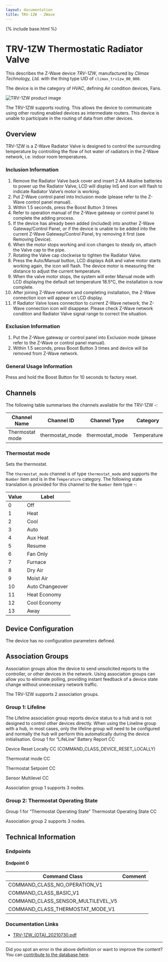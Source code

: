 ```yaml
---
layout: documentation
title: TRV-1ZW - ZWave
---
```


{% include base.html %}

# TRV-1ZW Thermostatic Radiator Valve
This describes the Z-Wave device *TRV-1ZW*, manufactured by *Climax Technology, Ltd.* with the thing type UID of ```climax_trv1zw_00_000```.

The device is in the category of *HVAC*, defining Air condition devices, Fans.

![TRV-1ZW product image](https://opensmarthouse.org/zwavedatabase/1482/image/)


The TRV-1ZW supports routing. This allows the device to communicate using other routing enabled devices as intermediate routers.  This device is unable to participate in the routing of data from other devices.

## Overview

TRV-1ZW is a Z-Wave Radiator Valve is designed to control the surrounding temperature by controlling the flow of hot water of radiators in the Z-Wave network, i.e. indoor room temperatures.

### Inclusion Information

  1. Remove the Radiator Valve back cover and insert 2 AA Alkaline batteries to power up the Radiator Valve, LCD will display InS and icon will flash to indicate Radiator Valve’s motor is working.
  2. Put Z-Wave control panel into Inclusion mode (please refer to the Z-Wave control panel manual).
  3. Within 1.5 seconds, press the Boost Button 3 times
  4. Refer to operation manual of the Z-Wave gateway or control panel to complete the adding process.
  5. If the device has already been added (included) into another Z-Wave Gateway/Control Panel, or if the device is unable to be added into the current Z-Wave Gateway/Control Panel, try removing it first (see Removing Device).
  6. When the motor stops working and icon changes to steady on, attach the Valve cap to the pipe. 
  7. Rotating the Valve cap clockwise to tighten the Radiator Valve.
  8. Press the Auto/Manual button, LCD displays AdA and valve motor starts working again, the icon will flash. The device motor is measuring the distance to adjust the current temperature. 
  9. When the valve motor stops, the system will enter Manual mode with LCD displaying the default set temperature 18.5°C, the installation is now complete.
 10. After joining Z-Wave network and completing installation, the Z-Wave connection icon will appear on LCD display.
 11. If Radiator Valve loses connection to current Z-Wave network, the Z-Wave connection icon will disappear. Please check Z-Wave network condition and Radiator Valve signal range to correct the situation.

### Exclusion Information

  1. Put the Z-Wave gateway or control panel into Exclusion mode (please refer to the Z-Wave or control panel manual).
  2. Within 1.5 seconds, press Boost Button 3 times and device will be removed from Z-Wave network.

### General Usage Information

Press and hold the Boost Button for 10 seconds to factory reset.

## Channels

The following table summarises the channels available for the TRV-1ZW -:

| Channel Name | Channel ID | Channel Type | Category | Item Type |
|--------------|------------|--------------|----------|-----------|
| Thermostat mode | thermostat_mode | thermostat_mode | Temperature | Number | 

### Thermostat mode
Sets the thermostat.

The ```thermostat_mode``` channel is of type ```thermostat_mode``` and supports the ```Number``` item and is in the ```Temperature``` category.
The following state translation is provided for this channel to the ```Number``` item type -:

| Value | Label     |
|-------|-----------|
| 0 | Off |
| 1 | Heat |
| 2 | Cool |
| 3 | Auto |
| 4 | Aux Heat |
| 5 | Resume |
| 6 | Fan Only |
| 7 | Furnace |
| 8 | Dry Air |
| 9 | Moist Air |
| 10 | Auto Changeover |
| 11 | Heat Economy |
| 12 | Cool Economy |
| 13 | Away |



## Device Configuration

The device has no configuration parameters defined.

## Association Groups

Association groups allow the device to send unsolicited reports to the controller, or other devices in the network. Using association groups can allow you to eliminate polling, providing instant feedback of a device state change without unnecessary network traffic.

The TRV-1ZW supports 2 association groups.

### Group 1: Lifeline

The Lifeline association group reports device status to a hub and is not designed to control other devices directly. When using the Lineline group with a hub, in most cases, only the lifeline group will need to be configured and normally the hub will perform this automatically during the device initialisation.
Group 1 for “LifeLine”
Battery Report CC

Device Reset Locally CC (COMMAND\_CLASS\_DEVICE\_RESET\_LOCALLY)

Thermostat mode CC

Thermostat Setpoint CC

Sensor Multilevel CC

Association group 1 supports 3 nodes.

### Group 2: Thermostat Operating State

Group 1 for “Thermostat Operating State”
Thermostat Operating State CC

Association group 2 supports 3 nodes.

## Technical Information

### Endpoints

#### Endpoint 0

| Command Class | Comment |
|---------------|---------|
| COMMAND_CLASS_NO_OPERATION_V1| |
| COMMAND_CLASS_BASIC_V1| |
| COMMAND_CLASS_SENSOR_MULTILEVEL_V5| |
| COMMAND_CLASS_THERMOSTAT_MODE_V1| |

### Documentation Links

* [TRV-1ZW_(OTA)_20210730.pdf](https://opensmarthouse.org/zwavedatabase/1482/reference/TRV-1ZW_OTA_20210730.pdf)

---

Did you spot an error in the above definition or want to improve the content?
You can [contribute to the database here](https://opensmarthouse.org/zwavedatabase/1482).
